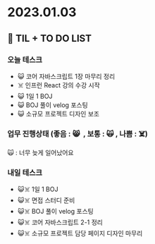 # 2023.01.03

## 📓 TIL + TO DO LIST

### 오늘 테스크

- 😺 코어 자바스크립트 1장 마무리 정리
- ☠️ 인프런 React 강의 수강 시작
- 😺 1일 1 BOJ
- 😺 BOJ 풀이 velog 포스팅
- 😺 소규모 프로젝트 디자인 보조

### 업무 진행상태 (좋음 : 😸  , 보통 : 🙀 , 나쁨 : ☠️)

🙀 : 너무 늦게 일어났어요

### 내일 테스크

- 😺☠️ 1일 1 BOJ
- 😺☠️ 면접 스터디 준비
- 😺☠️ BOJ 풀이 velog 포스팅
- 😺☠️ 코어 자바스크립트 2-1 정리
- 😺☠️ 소규모 프로젝트 담당 페이지 디자인 마무리
